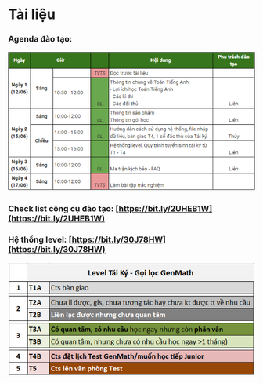 # Tài liệu

### Agenda đào tạo: 

![](../.gitbook/assets/555.png)

### Check list công cụ đào tạo: [https://bit.ly/2UHEB1W](https://bit.ly/2UHEB1W)

### Hệ thống level: [https://bit.ly/30J78HW](https://bit.ly/30J78HW)

![](../.gitbook/assets/le%20%284%29.png)



